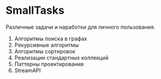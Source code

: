 # SmallTasks
Различные задачи и наработки для личного пользования.

1) Алгоритмы поиска в графах
2) Рекурсивные алгоритмы
3) Алгоритмы сортировок
4) Реализации стандартных коллекций
5) Паттерны проектирования
6) StreamAPI
